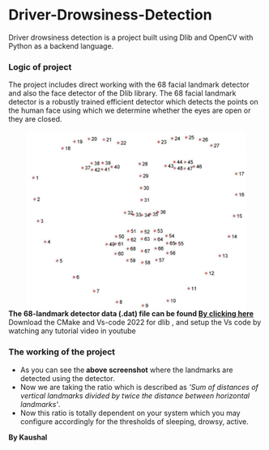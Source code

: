 # Driver-Drowsiness-Detection
Driver drowsiness detection is a project built using Dlib and OpenCV with Python as a backend language.
<h3>Logic of project</h3>
The project includes direct working with the 68 facial landmark detector and also the face detector of the Dlib library.
The 68 facial landmark detector is a robustly trained efficient detector which detects the points on the human face using which 
we determine whether the eyes are open or they are closed.</br></br>
<center><img src="DDD/Diagrams/facial_landmarks_68markup.jpg" align="center" height="350"></center>
<b>The 68-landmark detector data (.dat) file can be found <a href="[kaggle datasets download -d sergiovirahonda/shape-predictor-68-face-landmarksdat](https://www.kaggle.com/datasets/sergiovirahonda/shape-predictor-68-face-landmarksdat?select=shape_predictor_68_face_landmarks.dat)"> By clicking here</a></B>
<br>
Download the CMake and Vs-code 2022 for dlib  , and setup the Vs code by watching any tutorial video in youtube <a href="https://youtu.be/eaEndTeUiSU?si=A59Tbjx774h1Lf0n" ></a>
<h3>The working of the project</h3>
<ul><li>As you can see the<b> above screenshot</b> where the landmarks are detected using the detector.
<li>Now we are taking the ratio which is described as <i>'Sum of distances of vertical landmarks divided by twice the distance between horizontal landmarks'</i>.
<li>Now this ratio is totally dependent on your system which you may configure accordingly for the thresholds of sleeping, drowsy, active.</ul>

<b>By Kaushal</b>
